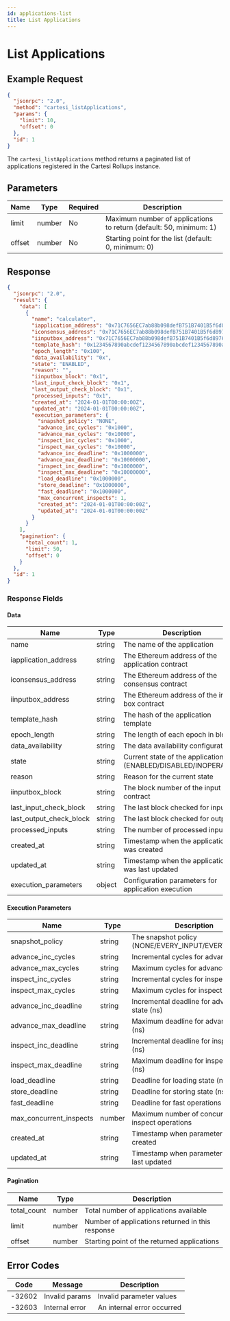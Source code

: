 ```yaml
---
id: applications-list
title: List Applications
---
```


# List Applications

## Example Request

```json
{
  "jsonrpc": "2.0",
  "method": "cartesi_listApplications",
  "params": {
    "limit": 10,
    "offset": 0
  },
  "id": 1
}
```

The `cartesi_listApplications` method returns a paginated list of applications registered in the Cartesi Rollups instance.

## Parameters

| Name   | Type   | Required | Description                                      |
|--------|--------|----------|--------------------------------------------------|
| limit  | number | No       | Maximum number of applications to return (default: 50, minimum: 1) |
| offset | number | No       | Starting point for the list (default: 0, minimum: 0)         |

## Response

```json
{
  "jsonrpc": "2.0",
  "result": {
    "data": [
      {
        "name": "calculator",
        "iapplication_address": "0x71C7656EC7ab88b098defB751B7401B5f6d8976F",
        "iconsensus_address": "0x71C7656EC7ab88b098defB751B7401B5f6d8976F",
        "iinputbox_address": "0x71C7656EC7ab88b098defB751B7401B5f6d8976F",
        "template_hash": "0x1234567890abcdef1234567890abcdef1234567890abcdef1234567890abcdef",
        "epoch_length": "0x100",
        "data_availability": "0x",
        "state": "ENABLED",
        "reason": "",
        "iinputbox_block": "0x1",
        "last_input_check_block": "0x1",
        "last_output_check_block": "0x1",
        "processed_inputs": "0x1",
        "created_at": "2024-01-01T00:00:00Z",
        "updated_at": "2024-01-01T00:00:00Z",
        "execution_parameters": {
          "snapshot_policy": "NONE",
          "advance_inc_cycles": "0x1000",
          "advance_max_cycles": "0x10000",
          "inspect_inc_cycles": "0x1000",
          "inspect_max_cycles": "0x10000",
          "advance_inc_deadline": "0x1000000",
          "advance_max_deadline": "0x10000000",
          "inspect_inc_deadline": "0x1000000",
          "inspect_max_deadline": "0x10000000",
          "load_deadline": "0x1000000",
          "store_deadline": "0x1000000",
          "fast_deadline": "0x1000000",
          "max_concurrent_inspects": 1,
          "created_at": "2024-01-01T00:00:00Z",
          "updated_at": "2024-01-01T00:00:00Z"
        }
      }
    ],
    "pagination": {
      "total_count": 1,
      "limit": 50,
      "offset": 0
    }
  },
  "id": 1
}
```

### Response Fields

#### Data

| Name                    | Type   | Description                                      |
|-------------------------|--------|--------------------------------------------------|
| name                    | string | The name of the application                      |
| iapplication_address    | string | The Ethereum address of the application contract |
| iconsensus_address      | string | The Ethereum address of the consensus contract   |
| iinputbox_address       | string | The Ethereum address of the input box contract   |
| template_hash           | string | The hash of the application template             |
| epoch_length            | string | The length of each epoch in blocks               |
| data_availability       | string | The data availability configuration              |
| state                   | string | Current state of the application (ENABLED/DISABLED/INOPERABLE) |
| reason                  | string | Reason for the current state                     |
| iinputbox_block         | string | The block number of the input box contract       |
| last_input_check_block  | string | The last block checked for inputs                |
| last_output_check_block | string | The last block checked for outputs               |
| processed_inputs        | string | The number of processed inputs                   |
| created_at              | string | Timestamp when the application was created       |
| updated_at              | string | Timestamp when the application was last updated  |
| execution_parameters    | object | Configuration parameters for application execution |

#### Execution Parameters

| Name                    | Type   | Description                                      |
|-------------------------|--------|--------------------------------------------------|
| snapshot_policy         | string | The snapshot policy (NONE/EVERY_INPUT/EVERY_EPOCH) |
| advance_inc_cycles      | string | Incremental cycles for advance state             |
| advance_max_cycles      | string | Maximum cycles for advance state                 |
| inspect_inc_cycles      | string | Incremental cycles for inspect state             |
| inspect_max_cycles      | string | Maximum cycles for inspect state                 |
| advance_inc_deadline    | string | Incremental deadline for advance state (ns)      |
| advance_max_deadline    | string | Maximum deadline for advance state (ns)          |
| inspect_inc_deadline    | string | Incremental deadline for inspect state (ns)      |
| inspect_max_deadline    | string | Maximum deadline for inspect state (ns)          |
| load_deadline          | string | Deadline for loading state (ns)                  |
| store_deadline         | string | Deadline for storing state (ns)                  |
| fast_deadline          | string | Deadline for fast operations (ns)                |
| max_concurrent_inspects| number | Maximum number of concurrent inspect operations  |
| created_at             | string | Timestamp when parameters were created           |
| updated_at             | string | Timestamp when parameters were last updated      |

#### Pagination

| Name        | Type   | Description                                      |
|-------------|--------|--------------------------------------------------|
| total_count | number | Total number of applications available           |
| limit       | number | Number of applications returned in this response |
| offset      | number | Starting point of the returned applications      |

## Error Codes

| Code    | Message                | Description                                      |
|---------|------------------------|--------------------------------------------------|
| -32602  | Invalid params         | Invalid parameter values                         |
| -32603  | Internal error         | An internal error occurred                       | 